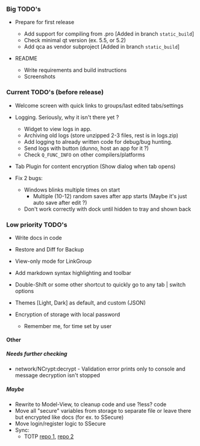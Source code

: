 ### Big TODO's
- Prepare for first release
  - Add support for compiling from .pro [Added in branch `static_build`]
  - Check minimal qt version (ex. 5.5, or 5.2)
  - Add qca as vendor subproject [Added in branch `static_build`]
  
- README
  - Write requirements and build instructions
  - Screenshots


### Current TODO's (before release)
- Welcome screen with quick links to groups/last edited tabs/settings

- Logging. Seriously, why it isn't there yet ?
  - Widget to view logs in app.
  - Archiving old logs (store unzipped 2-3 files, rest is in logs.zip)
  - Add logging to already written code for debug/bug hunting.
  - Send logs with button (dunno, host an app for it ?)
  - Check `Q_FUNC_INFO` on other compilers/platforms

- Tab Plugin for content encryption (Show dialog when tab opens)

- Fix 2 bugs:
  - Windows blinks multiple times on start
    - Multiple (10-12) random saves after app starts (Maybe it's just auto save after edit ?)
  - Don't work correctly with dock until hidden to tray and shown back

### Low priority TODO's
- Write docs in code

- Restore and Diff for Backup

- View-only mode for LinkGroup

- Add markdown syntax highlighting and toolbar

- Double-Shift or some other shortcut to quickly go to any tab | switch options

- Themes [Light, Dark] as default, and custom (JSON)

- Encryption of storage with local password
  - Remember me, for time set by user


#### Other 
##### Needs further checking
- network/NCrypt:decrypt - Validation error prints only to console and message decryption isn't stopped


##### Maybe
- Rewrite to Model-View, to cleanup code and use ?less? code
- Move all "secure" variables from storage to separate file or leave there but encrypted like docs (for ex. to SSecure)
- Move login/register logic to SSecure
- Sync:
  - TOTP [repo 1](https://github.com/RavuAlHemio/cpptotp), [repo 2](https://github.com/andreagrandi/QGoogleAuth)
